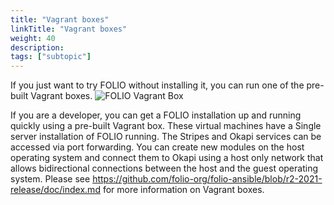 ```yaml
---
title: "Vagrant boxes"
linkTitle: "Vagrant boxes"
weight: 40
description: 
tags: ["subtopic"]
---
```

If you just want to try FOLIO without installing it, you can run one of the pre-built Vagrant boxes. 
![FOLIO Vagrant Box](/img/vagrant_boxes.png)

If you are a developer, you can get a FOLIO installation up and running quickly using a pre-built Vagrant box.  These virtual machines have a Single server installation of FOLIO running.  The Stripes and Okapi services can be accessed via port forwarding. You can create new modules on the host operating system and connect them to Okapi using a host only network that allows bidirectional connections between the host and the guest operating system.  Please see https://github.com/folio-org/folio-ansible/blob/r2-2021-release/doc/index.md for more information on Vagrant boxes.
